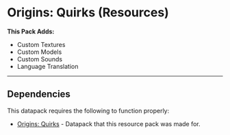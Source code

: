 # Origins: Quirks (Resources)

**This Pack Adds:**
- Custom Textures
- Custom Models
- Custom Sounds
- Language Translation
  
---
## Dependencies
This datapack requires the following to function properly:
- [Origins: Quirks](https://github.com/0vergrown/Origins-Quirks) - Datapack that this resource pack was made for.
